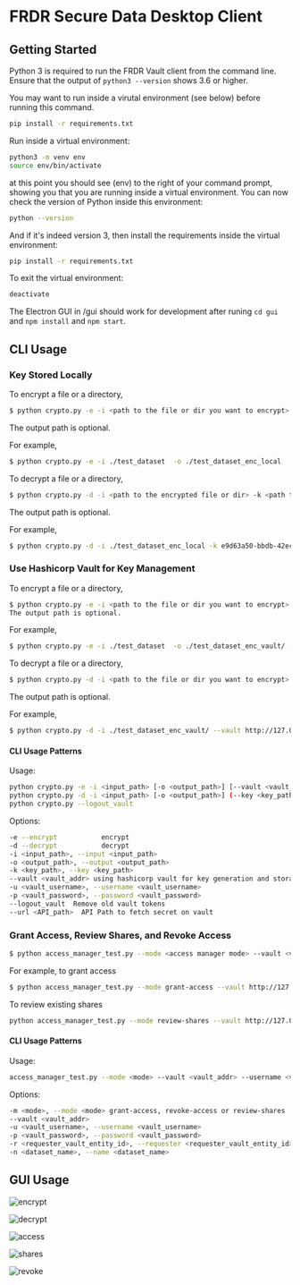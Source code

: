 # FRDR Secure Data Desktop Client

## Getting Started

Python 3 is required to run the FRDR Vault client from the command line. Ensure that the output of `python3 --version` shows 3.6 or higher.  

You may want to run inside a virutal environment (see below) before running this command.
```sh
pip install -r requirements.txt
```

Run inside a virtual environment:
```sh
python3 -m venv env
source env/bin/activate
```
at this point you should see (env) to the right of your command prompt, showing you that you are running inside a virtual environment.  You can now check the version of Python inside this environment:
```sh
python --version
```
And if it's indeed version 3, then install the requirements inside the virtual environment:
```sh
pip install -r requirements.txt
```
To exit the virtual environment:
```sh
deactivate
```

The Electron GUI in /gui should work for development after runing  `cd gui` and `npm install` and `npm start`.

## CLI Usage
### Key Stored Locally
To encrypt a file or a directory,
```sh
$ python crypto.py -e -i <path to the file or dir you want to encrypt> -o <output path to the encrypted file or dir>
```
The output path is optional.

For example,
```sh
$ python crypto.py -e -i ./test_dataset  -o ./test_dataset_enc_local
```
To decrypt a file or a directory,
```sh
$ python crypto.py -d -i <path to the encrypted file or dir> -k <path to the key>
```
The output path is optional.

For example,
```sh
$ python crypto.py -d -i ./test_dataset_enc_local -k e9d63a50-bbdb-42ec-b5dd-3a6ad88b58da_key.pem
```
### Use Hashicorp Vault for Key Management
To encrypt a file or a directory,
```sh
$ python crypto.py -e -i <path to the file or dir you want to encrypt>  -o <output path to the encrypted file or dir> --vault <vault server address> --username <vault username> --password <vault password>
The output path is optional.
```
For example,
```sh
$ python crypto.py -e -i ./test_dataset  -o ./test_dataset_enc_vault/ --vault http://127.0.0.1:8200/ --username bob --password training
```
To decrypt a file or a directory,

```sh
$ python crypto.py -d -i <path to the file or dir you want to encrypt>  -o <output path to the encrypted file or dir> --vault <vault server address> --username <vault username> --password <vault password> --url <api path to fetch the secret>
```
The output path is optional.

For example,
```sh
$ python crypto.py -d -i ./test_dataset_enc_vault/ --vault http://127.0.0.1:8200/ --username bob --password training --url http://127.0.0.1:8200/v1/secret/data/4186db38-9ebe-0512-8c32-4552220324aa/test_dataset
```

#### CLI Usage Patterns
Usage:
```sh
python crypto.py -e -i <input_path> [-o <output_path>] [--vault <vault_addr>] [--username <vault_username>] [--password <vault_password>]
python crypto.py -d -i <input_path> [-o <output_path>] (--key <key_path> | --vault <vault_addr> --username <vault_username> --password <vault_password> --url <API_path>)
python crypto.py --logout_vault
```
Options:
```sh
-e --encrypt           encrypt
-d --decrypt           decrypt
-i <input_path>, --input <input_path>
-o <output_path>, --output <output_path> 
-k <key_path>, --key <key_path>
--vault <vault_addr> using hashicorp vault for key generation and storage
-u <vault_username>, --username <vault_username>
-p <vault_password>, --password <vault_password>
--logout_vault  Remove old vault tokens
--url <API_path>  API Path to fetch secret on vault
```

### Grant Access, Review Shares, and Revoke Access
```sh
$ python access_manager_test.py --mode <access manager mode> --vault <vault server address> --username <vault username> --password <vault password> [--name <dataset uuid>] [--requester <requester entity id on vault>]
```
For example, to grant access
```sh
$ python access_manager_test.py --mode grant-access --vault http://127.0.0.1:8200/ --username "bob" --password "training" --requester 9d32d549-69ac-8685-8abb-bc10b9bc31c4 --name 104a3f2b-de39-4132-9bd6-f2a32499d647
```
To review existing shares
```sh
python access_manager_test.py --mode review-shares --vault http://127.0.0.1:8200/ --username "bob" --password "training"
```
#### CLI Usage Patterns
Usage:
```sh
access_manager_test.py --mode <mode> --vault <vault_addr> --username <vault_username> --password <vault_password> [--requester <requester_vault_entity_id>] [--name <dataset_name>]
```
Options:
```sh
-m <mode>, --mode <mode> grant-access, revoke-access or review-shares
--vault <vault_addr> 
-u <vault_username>, --username <vault_username>
-p <vault_password>, --password <vault_password>
-r <requester_vault_entity_id>, --requester <requester_vault_entity_id>
-n <dataset_name>, --name <dataset_name>
```
## GUI Usage

![encrypt](img/encrypt.png)

![decrypt](img/decrypt.png)

![access](img/access.png)

![shares](img/shares.png) 

![revoke](img/revoke.png)